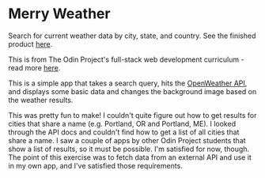 # Merry Weather

Search for current weather data by city, state, and country. See the finished product [here]().

This is from The Odin Project's full-stack web development curriculum - read more [here](https://www.theodinproject.com/paths/full-stack-ruby-on-rails/courses/javascript/lessons/weather-app).

This is a simple app that takes a search query, hits the [OpenWeather API](https://openweathermap.org/api), and displays some basic data and changes the background image based on the weather results.

This was pretty fun to make! I couldn't quite figure out how to get results for cities that share a name (e.g. Portland, OR and Portland, ME). I looked through the API docs and couldn't find how to get a list of all cities that share a name. I saw a couple of apps by other Odin Project students that show a list of results, so it must be possible. I'm satisfied for now, though. The point of this exercise was to fetch data from an external API and use it in my own app, and I've satisfied those requirements.